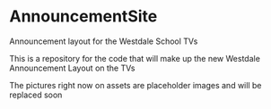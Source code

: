 # AnnouncementSite
Announcement layout for the Westdale School TVs

This is a repository for the code that will make up the new Westdale Announcement Layout on the TVs

The pictures right now on assets are placeholder images and will be replaced soon


